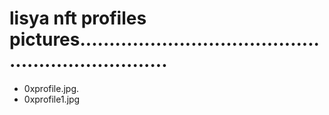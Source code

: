 # lisya nft profiles pictures....................................................................
- 0xprofile.jpg.
- 0xprofile1.jpg
